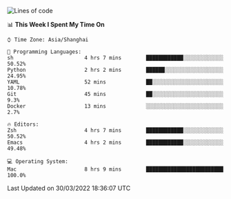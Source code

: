 <!--START_SECTION:waka-->
![Lines of code](https://img.shields.io/badge/From%20Hello%20World%20I%27ve%20Written-22%20Thousand%20lines%20of%20code-blue)

📊 **This Week I Spent My Time On** 

```text
⌚︎ Time Zone: Asia/Shanghai

💬 Programming Languages: 
sh                       4 hrs 7 mins        ████████████░░░░░░░░░░░░░   50.52% 
Python                   2 hrs 2 mins        ██████░░░░░░░░░░░░░░░░░░░   24.95% 
YAML                     52 mins             ██░░░░░░░░░░░░░░░░░░░░░░░   10.78% 
Git                      45 mins             ██░░░░░░░░░░░░░░░░░░░░░░░   9.3% 
Docker                   13 mins             ░░░░░░░░░░░░░░░░░░░░░░░░░   2.7%

🔥 Editors: 
Zsh                      4 hrs 7 mins        ████████████░░░░░░░░░░░░░   50.52% 
Emacs                    4 hrs 2 mins        ████████████░░░░░░░░░░░░░   49.48%

💻 Operating System: 
Mac                      8 hrs 9 mins        █████████████████████████   100.0%

```


 Last Updated on 30/03/2022 18:36:07 UTC
<!--END_SECTION:waka-->
